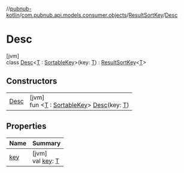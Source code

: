 //[pubnub-kotlin](../../../../index.md)/[com.pubnub.api.models.consumer.objects](../../index.md)/[ResultSortKey](../index.md)/[Desc](index.md)

# Desc

[jvm]\
class [Desc](index.md)&lt;[T](index.md) : [SortableKey](../../-sortable-key/index.md)&gt;(key: [T](index.md)) : [ResultSortKey](../index.md)&lt;[T](index.md)&gt;

## Constructors

| | |
|---|---|
| [Desc](-desc.md) | [jvm]<br>fun &lt;[T](index.md) : [SortableKey](../../-sortable-key/index.md)&gt; [Desc](-desc.md)(key: [T](index.md)) |

## Properties

| Name | Summary |
|---|---|
| [key](../key.md) | [jvm]<br>val [key](../key.md): [T](index.md) |
